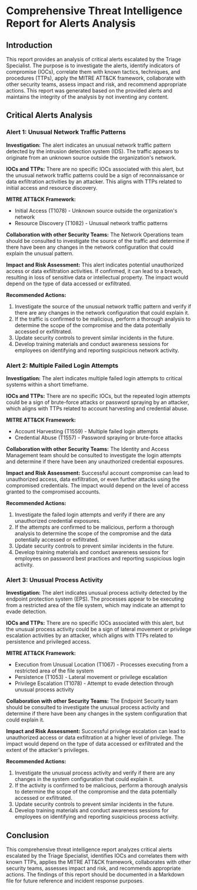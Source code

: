 # Comprehensive Threat Intelligence Report for Alerts Analysis

## Introduction

This report provides an analysis of critical alerts escalated by the Triage Specialist. The purpose is to investigate the alerts, identify indicators of compromise (IOCs), correlate them with known tactics, techniques, and procedures (TTPs), apply the MITRE ATT&CK framework, collaborate with other security teams, assess impact and risk, and recommend appropriate actions. This report was generated based on the provided alerts and maintains the integrity of the analysis by not inventing any content.

## Critical Alerts Analysis

### Alert 1: Unusual Network Traffic Patterns

**Investigation:** The alert indicates an unusual network traffic pattern detected by the intrusion detection system (IDS). The traffic appears to originate from an unknown source outside the organization's network.

**IOCs and TTPs:** There are no specific IOCs associated with this alert, but the unusual network traffic patterns could be a sign of reconnaissance or data exfiltration activities by an attacker. This aligns with TTPs related to initial access and resource discovery.

**MITRE ATT&CK Framework:**
- Initial Access (T1078) - Unknown source outside the organization's network
- Resource Discovery (T1082) - Unusual network traffic patterns

**Collaboration with other Security Teams:** The Network Operations team should be consulted to investigate the source of the traffic and determine if there have been any changes in the network configuration that could explain the unusual pattern.

**Impact and Risk Assessment:** This alert indicates potential unauthorized access or data exfiltration activities. If confirmed, it can lead to a breach, resulting in loss of sensitive data or intellectual property. The impact would depend on the type of data accessed or exfiltrated.

**Recommended Actions:**
1. Investigate the source of the unusual network traffic pattern and verify if there are any changes in the network configuration that could explain it.
2. If the traffic is confirmed to be malicious, perform a thorough analysis to determine the scope of the compromise and the data potentially accessed or exfiltrated.
3. Update security controls to prevent similar incidents in the future.
4. Develop training materials and conduct awareness sessions for employees on identifying and reporting suspicious network activity.

### Alert 2: Multiple Failed Login Attempts

**Investigation:** The alert indicates multiple failed login attempts to critical systems within a short timeframe.

**IOCs and TTPs:** There are no specific IOCs, but the repeated login attempts could be a sign of brute-force attacks or password spraying by an attacker, which aligns with TTPs related to account harvesting and credential abuse.

**MITRE ATT&CK Framework:**
- Account Harvesting (T1559) - Multiple failed login attempts
- Credential Abuse (T1557) - Password spraying or brute-force attacks

**Collaboration with other Security Teams:** The Identity and Access Management team should be consulted to investigate the login attempts and determine if there have been any unauthorized credential exposures.

**Impact and Risk Assessment:** Successful account compromise can lead to unauthorized access, data exfiltration, or even further attacks using the compromised credentials. The impact would depend on the level of access granted to the compromised accounts.

**Recommended Actions:**
1. Investigate the failed login attempts and verify if there are any unauthorized credential exposures.
2. If the attempts are confirmed to be malicious, perform a thorough analysis to determine the scope of the compromise and the data potentially accessed or exfiltrated.
3. Update security controls to prevent similar incidents in the future.
4. Develop training materials and conduct awareness sessions for employees on password best practices and reporting suspicious login activity.

### Alert 3: Unusual Process Activity

**Investigation:** The alert indicates unusual process activity detected by the endpoint protection system (EPS). The processes appear to be executing from a restricted area of the file system, which may indicate an attempt to evade detection.

**IOCs and TTPs:** There are no specific IOCs associated with this alert, but the unusual process activity could be a sign of lateral movement or privilege escalation activities by an attacker, which aligns with TTPs related to persistence and privileged access.

**MITRE ATT&CK Framework:**
- Execution from Unusual Location (T1067) - Processes executing from a restricted area of the file system
- Persistence (T1053) - Lateral movement or privilege escalation
- Privilege Escalation (T1078) - Attempt to evade detection through unusual process activity

**Collaboration with other Security Teams:** The Endpoint Security team should be consulted to investigate the unusual process activity and determine if there have been any changes in the system configuration that could explain it.

**Impact and Risk Assessment:** Successful privilege escalation can lead to unauthorized access or data exfiltration at a higher level of privilege. The impact would depend on the type of data accessed or exfiltrated and the extent of the attacker's privileges.

**Recommended Actions:**
1. Investigate the unusual process activity and verify if there are any changes in the system configuration that could explain it.
2. If the activity is confirmed to be malicious, perform a thorough analysis to determine the scope of the compromise and the data potentially accessed or exfiltrated.
3. Update security controls to prevent similar incidents in the future.
4. Develop training materials and conduct awareness sessions for employees on identifying and reporting suspicious process activity.

## Conclusion

This comprehensive threat intelligence report analyzes critical alerts escalated by the Triage Specialist, identifies IOCs and correlates them with known TTPs, applies the MITRE ATT&CK framework, collaborates with other security teams, assesses impact and risk, and recommends appropriate actions. The findings of this report should be documented in a Markdown file for future reference and incident response purposes.